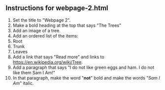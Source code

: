 ## Instructions for webpage-2.html

1. Set the title to "Webpage 2".
2. Make a bold heading at the top that says "The Trees"
3. Add an image of a tree.
4. Add an ordered list of the items:
  1. Root
  2. Trunk
  3. Leaves
5. Add a link that says "Read more" and links to https://en.wikipedia.org/wiki/Tree.
6. Add a paragraph that says "I do not like green eggs and ham. I do not like them Sam I Am!"
7. In that paragraph, make the word "**not**" bold and make the words "*Sam I Am*" italic.

